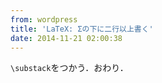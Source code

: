 ```yaml
---
from: wordpress
title: 'LaTeX: Σの下に二行以上書く'
date: 2014-11-21 02:00:38
---
```


<code>\substack</code>をつかう．おわり．
